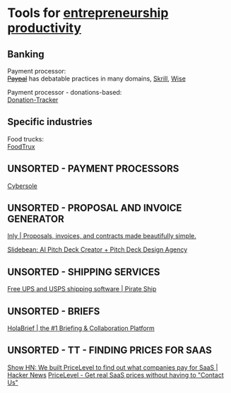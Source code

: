 
# Tools for [entrepreneurship productivity](https://notageni.us/entrepreneur-productivity/)

## Banking

Payment processor:  
~~[Paypal](https://www.paypal.com/)~~ has debatable practices in many domains,
[Skrill](https://www.skrill.com/),
[Wise](https://wise.com/)

Payment processor - donations-based:  
[Donation-Tracker](https://www.donation-tracker.de/)

## Specific industries

Food trucks:  
[FoodTrux](https://foodtrux.co/)

## UNSORTED - PAYMENT PROCESSORS

[Cybersole](https://cybersole.io/)

## UNSORTED - PROPOSAL AND INVOICE GENERATOR

[Inly | Proposals, invoices, and contracts made beautifully simple.](https://www.inly.com/)

[Slidebean: AI Pitch Deck Creator + Pitch Deck Design Agency](https://slidebean.com/)

## UNSORTED - SHIPPING SERVICES

[Free UPS and USPS shipping software | Pirate Ship](https://www.pirateship.com/)

## UNSORTED - BRIEFS

[HolaBrief | the #1 Briefing & Collaboration Platform](https://www.holabrief.com/)

## UNSORTED - TT - FINDING PRICES FOR SAAS

[Show HN: We built PriceLevel to find out what companies pay for SaaS | Hacker News](https://news.ycombinator.com/item?id=39980222)
[PriceLevel - Get real SaaS prices without having to "Contact Us"](https://www.pricelevel.com/)
